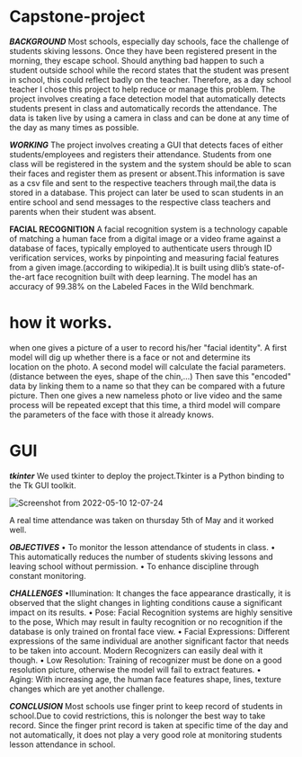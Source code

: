 # Capstone-project
***BACKGROUND***
Most schools, especially day schools, face the challenge of students skiving lessons. Once they have been registered present in the morning, they escape school. Should anything bad happen to such a student outside school while the record states that the student was present in school, this could reflect badly on the teacher. Therefore, as a day school teacher I chose this project to help reduce or manage this problem. The project involves creating a face detection model that automatically detects students present in class and automatically records the attendance. The data is taken live by using a camera in class and can be done at any time of the day as many times as possible. 

***WORKING***
The project involves creating a GUI that detects faces of either students/employees and registers their attendance. Students from one class will be registered in the system and the system should be able to scan their faces and register them as present or absent.This information is save as a csv file and sent to the respective teachers through mail,the data is stored in a database. 
This project can later be used to scan students in an entire school and send messages to the respective class teachers and parents when their student was absent.

****FACIAL RECOGNITION****
A facial recognition system is a technology capable of matching a human face from a digital image or a video frame against a database of faces, typically employed to authenticate users through ID verification services, works by pinpointing and measuring facial features from a given image.(according to wikipedia).It is built using dlib’s state-of-the-art face recognition built with deep learning. The model has an accuracy of 99.38% on the
Labeled Faces in the Wild benchmark.
# how it works.
when one gives a picture of a user to record his/her "facial identity".
A first model will dig up whether there is a face or not and determine its location on the photo.
A second model will calculate the facial parameters. (distance between the eyes, shape of the chin,…)
Then save this "encoded" data by linking them to a name so that they can be compared with a future picture.
Then one gives a new nameless photo or live video and the same process will be repeated except that this time, a third model will compare the parameters of the face with those it already knows.

# GUI
***tkinter***
We used tkinter to deploy the project.Tkinter is a Python binding to the Tk GUI toolkit.

![Screenshot from 2022-05-10 12-07-24](https://user-images.githubusercontent.com/97385199/167604896-e78329da-bbce-4f9a-bade-39dde2f5a9d0.png)

A real time attendance was taken on thursday 5th of May and it worked well.

***OBJECTIVES***
    • To monitor the lesson attendance of students in class.
    • This automatically reduces the number of students skiving lessons and leaving school without permission. 
    • To enhance discipline through constant monitoring. 

***CHALLENGES***
    •Illumination: It changes the face appearance drastically, it is observed that the slight changes in lighting conditions cause a significant impact on its results.
    • Pose: Facial Recognition systems are highly sensitive to the pose, Which may result in faulty recognition or no recognition if the database is only trained on frontal face view.
    • Facial Expressions: Different expressions of the same individual are another significant factor that needs to be taken into account. Modern Recognizers can easily deal with it though.
    • Low Resolution: Training of recognizer must be done on a good resolution picture, otherwise the model will fail to extract features.
    • Aging: With increasing age, the human face features shape, lines, texture changes which are yet another challenge. 
    
 ***CONCLUSION***
Most schools use finger print to keep record of students in school.Due to covid restrictions, this is nolonger the best way to take record. Since the finger print record is taken at specific time of the day and not automatically, it does not play a very good role at monitoring students lesson attendance in school.

 
 
 
